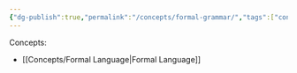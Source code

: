 ```yaml
---
{"dg-publish":true,"permalink":"/concepts/formal-grammar/","tags":["concept/SRE"]}
---
```


Concepts:
- [[Concepts/Formal Language\|Formal Language]]
